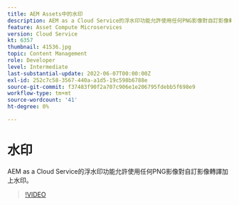 ```yaml
---
title: AEM Assets中的水印
description: AEM as a Cloud Service的浮水印功能允許使用任何PNG影像對自訂影像轉譯加上水印。
feature: Asset Compute Microservices
version: Cloud Service
kt: 6357
thumbnail: 41536.jpg
topic: Content Management
role: Developer
level: Intermediate
last-substantial-update: 2022-06-07T00:00:00Z
exl-id: 252c7c58-3567-440a-a1d5-19c598b6788e
source-git-commit: f37483f90f2a707c906e1e206795fdebb5f698e9
workflow-type: tm+mt
source-wordcount: '41'
ht-degree: 0%

---
```


# 水印

AEM as a Cloud Service的浮水印功能允許使用任何PNG影像對自訂影像轉譯加上水印。

>[!VIDEO](https://video.tv.adobe.com/v/41536/?quality=12&learn=on)

